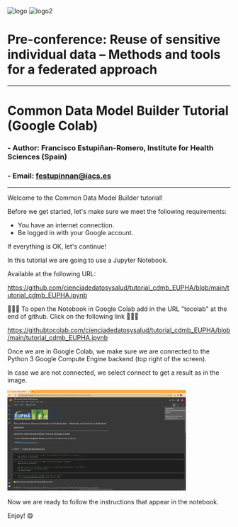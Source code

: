 ![logo](https://eupha.org/images/EUPHA_logo.svg)
![logo2](https://ephconference.eu/site_images/logo_EPH_site.svg)
# Pre-conference: Reuse of sensitive individual data – Methods and tools for a federated approach
---
# Common Data Model Builder Tutorial (Google Colab)
### - Author: **Francisco Estupiñan-Romero**, Institute for Health Sciences (Spain)
### - Email: <festupinnan@iacs.es>
---

Welcome to the Common Data Model Builder tutorial!

Before we get started, let's make sure we meet the following requirements:

- You have an internet connection.
- Be logged in with your Google account.

If everything is OK, let's continue! 

In this tutorial we are going to use a Jupyter Notebook.

Available at the following URL:

https://github.com/cienciadedatosysalud/tutorial_cdmb_EUPHA/blob/main/tutorial_cdmb_EUPHA.ipynb

🔮🔮🔮 To open the Notebook in Google Colab add in the URL "tocolab" at the end of github. Click on the following link 🔮🔮🔮

https://githubtocolab.com/cienciadedatosysalud/tutorial_cdmb_EUPHA/blob/main/tutorial_cdmb_EUPHA.ipynb 

Once we are in Google Colab, we make sure we are connected to the Python 3 Google Compute Engine backend (top right of the screen). 

In case we are not connected, we select connect to get a result as in the image.

<img src="img/python_engine_colab.png" alt="add_ip" style="width:80%;"/>


Now we are ready to follow the instructions that appear in the notebook.

Enjoy! 😄
